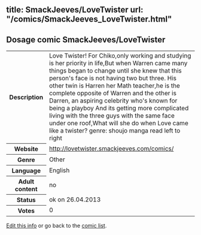 title: SmackJeeves/LoveTwister
url: "/comics/SmackJeeves_LoveTwister.html"
---
Dosage comic SmackJeeves/LoveTwister
-----------------------------------------

<p id="msg"></p>
<script type="text/javascript">
if (window.location.search === '?edit_info_mail=sent_ok') {
  var elem = document.getElementById("msg");
  elem.innerHTML = 'Edited information sucessfully sent.';
  elem.className = 'ok';
}
</script>
<table class="comicinfo">
<tr>
<th>Description</th><td>Love Twister! For Chiko,only working and studying is her priority in life,But when Warren came many things began to change until she knew that this person's face is not having two but three. His other twin is Harren her Math teacher,he is the complete opposite of Warren and the other is Darren, an aspiring celebrity who's known for being a playboy And its getting more complicated living with the three guys with the same face under one roof,What will she do when Love came like a twister? genre: shoujo manga read left to right</td>
</tr>
<tr>
<th>Website</th><td><a href="http://lovetwister.smackjeeves.com/comics/">http://lovetwister.smackjeeves.com/comics/</a></td>
</tr>
<tr>
<th>Genre</th><td>Other</td>
</tr>
<tr>
<th>Language</th><td>English</td>
</tr>
<tr>
<th>Adult content</th><td>no</td>
</tr>
<tr>
<th>Status</th><td>ok on 26.04.2013</td>
</tr>
<tr>
<th>Votes</th><td>0</td>
</tr>
</table>

[Edit this info](SmackJeeves_LoveTwister_edit.html) or go back to the [comic list](../comic-index.html).

